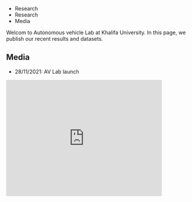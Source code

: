 <nav>
  <ul>
    <li href="/research/"> Research </li>
    <li href="/team/"> Research </li>
    <li href="/media/"> Media </li>   
  <ul>
  
</nav>
Welcom to Autonomous vehicle Lab at Khalifa University. In this page, we publish our recent results and datasets.




## Media
- 28/11/2021: AV Lab launch
<iframe width="420" height="315" src="https://youtube.com/embed/k4qmW9vgAio" frameborder="0"> </iframe>
